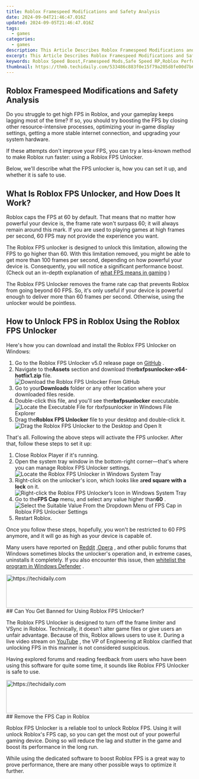 ```yaml
---
title: Roblox Framespeed Modifications and Safety Analysis
date: 2024-09-04T21:46:47.016Z
updated: 2024-09-05T21:46:47.016Z
tags:
  - games
categories:
  - games
description: This Article Describes Roblox Framespeed Modifications and Safety Analysis
excerpt: This Article Describes Roblox Framespeed Modifications and Safety Analysis
keywords: Roblox Speed Boost,Framespeed Mods,Safe Speed RP,Roblox Performance,Optimal FrameRP,Risky Speed Hacks,Fast Mode Analysis
thumbnail: https://thmb.techidaily.com/533486c883f0e15f79a205d8fe00d7b629c80c76eca7c3b378cb3f9eeb4c0bbe.jpg
---
```


## Roblox Framespeed Modifications and Safety Analysis

 Do you struggle to get high FPS in Roblox, and your gameplay keeps lagging most of the time? If so, you should try boosting the FPS by closing other resource-intensive processes, optimizing your in-game display settings, getting a more stable internet connection, and upgrading your system hardware.

 If these attempts don't improve your FPS, you can try a less-known method to make Roblox run faster: using a Roblox FPS Unlocker.

 Below, we'll describe what the FPS unlocker is, how you can set it up, and whether it is safe to use.

## What Is Roblox FPS Unlocker, and How Does It Work?

 Roblox caps the FPS at 60 by default. That means that no matter how powerful your device is, the frame rate won't surpass 60; it will always remain around this mark. If you are used to playing games at high frames per second, 60 FPS may not provide the experience you want.

 The Roblox FPS unlocker is designed to unlock this limitation, allowing the FPS to go higher than 60\. With this limitation removed, you might be able to get more than 100 frames per second, depending on how powerful your device is. Consequently, you will notice a significant performance boost. (Check out an in-depth explanation of [what FPS means in gaming](https://www.makeuseof.com/video-games-fps-meaning/) )

 The Roblox FPS Unlocker removes the frame rate cap that prevents Roblox from going beyond 60 FPS. So, it's only useful if your device is powerful enough to deliver more than 60 frames per second. Otherwise, using the unlocker would be pointless.

## How to Unlock FPS in Roblox Using the Roblox FPS Unlocker

 Here's how you can download and install the Roblox FPS Unlocker on Windows:

1. Go to the Roblox FPS Unlocker v5.0 release page on [GitHub](https://github.com/axstin/rbxfpsunlocker/releases) .
2. Navigate to the**Assets** section and download the**rbxfpsunlocker-x64-hotfix1.zip** file.  
![Download the Roblox FPS Unlocker From GitHub](https://static1.makeuseofimages.com/wordpress/wp-content/uploads/2023/07/1-download-the-roblox-fps-unlocker-from-github.jpg)
3. Go to your**Downloads** folder or any other location where your downloaded files reside.
4. Double-click this file, and you'll see the**rbxfpsunlocker** executable.  
![Locate the Executable File for rbxfpsunlocker in Windows File Explorer](https://static1.makeuseofimages.com/wordpress/wp-content/uploads/2023/07/2-locate-the-executable-file-for-rbxfpsunlocker-in-windows-file-explorer.jpg)
5. Drag the**Roblox FPS Unlocker** file to your desktop and double-click it.  
![Drag the Roblox FPS Unlocker to the Desktop and Open It](https://static1.makeuseofimages.com/wordpress/wp-content/uploads/2023/07/3-drag-the-roblox-fps-unlocker-to-the-desktop-and-open-it.jpg)

 That's all. Following the above steps will activate the FPS unlocker. After that, follow these steps to set it up:

1. Close Roblox Player if it's running.
2. Open the system tray window in the bottom-right corner—that's where you can manage Roblox FPS Unlocker settings.  
![Locate the Roblox FPS Unlocker in Windows System Tray](https://static1.makeuseofimages.com/wordpress/wp-content/uploads/2023/07/4-locate-the-roblox-fps-unlocker-in-windows-system-tray.jpg)
3. Right-click on the unlocker's icon, which looks like a**red square with a lock** on it.  
![Right-click the Roblox FPS Unlocker’s Icon in Windows System Tray](https://static1.makeuseofimages.com/wordpress/wp-content/uploads/2023/07/5-right-click-the-unlocker-s-icon-in-windows-system-tray.jpg)
4. Go to the**FPS Cap** menu, and select any value higher than**60** .  
![Select the Suitable Value From the Dropdown Menu of FPS Cap in Roblox FPS Unlocker Settings](https://static1.makeuseofimages.com/wordpress/wp-content/uploads/2023/07/6-select-the-suitable-value-from-the-dropdown-menu-of-fps-cap-in-roblox-fps-unlocker-settings.jpg)
5. Restart Roblox.

 Once you follow these steps, hopefully, you won't be restricted to 60 FPS anymore, and it will go as high as your device is capable of.

 Many users have reported on [Reddit](https://www.reddit.com/r/roblox/comments/otk7kg/i%5Fthink%5Fthe%5Fnew%5Froblox%5Ffps%5Funlocker%5Fhas%5Fmalware/) ,[Opera](https://forums.opera.com/topic/61909/roblox-fps-unlocker-blocked-for-virus) , and other public forums that Windows sometimes blocks the unlocker's operation and, in extreme cases, uninstalls it completely. If you also encounter this issue, then [whitelist the program in Windows Defender](https://www.makeuseof.com/how-to-whitelist-files-windows-defender/) .

<!-- affiliate ads begin -->
<a href="https://appsumo.8odi.net/c/5597632/2049370/7443" target="_top" id="2049370">
  <img src="//a.impactradius-go.com/display-ad/7443-2049370" border="0" alt="https://techidaily.com" width="728" height="90"/>
</a>
<img height="0" width="0" src="https://appsumo.8odi.net/i/5597632/2049370/7443" style="position:absolute;visibility:hidden;" border="0" />
<!-- affiliate ads end -->
## Can You Get Banned for Using Roblox FPS Unlocker?

 The Roblox FPS Unlocker is designed to turn off the frame limiter and VSync in Roblox. Technically, it doesn't alter game files or give users an unfair advantage. Because of this, Roblox allows users to use it. During a live video stream on [YouTube](https://www.youtube.com/watch?v=5gNzFsJlFbo) , the VP of Engineering at Roblox clarified that unlocking FPS in this manner is not considered suspicious.

 Having explored forums and reading feedback from users who have been using this software for quite some time, it sounds like Roblox FPS Unlocker is safe to use.

<!-- affiliate ads begin -->
<a href="https://versadesk.pxf.io/c/5597632/1815678/21290" target="_top" id="1815678">
  <img src="//a.impactradius-go.com/display-ad/21290-1815678" border="0" alt="https://techidaily.com" width="728" height="90"/>
</a>
<img height="0" width="0" src="https://versadesk.pxf.io/i/5597632/1815678/21290" style="position:absolute;visibility:hidden;" border="0" />
<!-- affiliate ads end -->
## Remove the FPS Cap in Roblox

 Roblox FPS Unlocker is a reliable tool to unlock Roblox FPS. Using it will unlock Roblox's FPS cap, so you can get the most out of your powerful gaming device. Doing so will reduce the lag and stutter in the game and boost its performance in the long run.

 While using the dedicated software to boost Roblox FPS is a great way to prove performance, there are many other possible ways to optimize it further.


<ins class="adsbygoogle"
     style="display:block"
     data-ad-format="autorelaxed"
     data-ad-client="ca-pub-7571918770474297"
     data-ad-slot="1223367746"></ins>



<ins class="adsbygoogle"
     style="display:block"
     data-ad-client="ca-pub-7571918770474297"
     data-ad-slot="8358498916"
     data-ad-format="auto"
     data-full-width-responsive="true"></ins>






